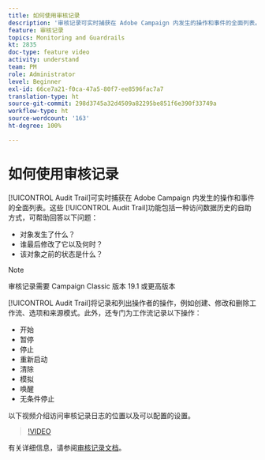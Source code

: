 ```yaml
---
title: 如何使用审核记录
description: '审核记录可实时捕获在 Adobe Campaign 内发生的操作和事件的全面列表。 '
feature: 审核记录
topics: Monitoring and Guardrails
kt: 2835
doc-type: feature video
activity: understand
team: PM
role: Administrator
level: Beginner
exl-id: 66ce7a21-f0ca-47a5-80f7-ee8596fac7a7
translation-type: ht
source-git-commit: 298d3745a32d4509a82295be851f6e390f33749a
workflow-type: ht
source-wordcount: '163'
ht-degree: 100%

---
```


# 如何使用审核记录

[!UICONTROL Audit Trail]可实时捕获在 Adobe Campaign 内发生的操作和事件的全面列表。这些 [!UICONTROL Audit Trail]功能包括一种访问数据历史的自助方式，可帮助回答以下问题：

* 对象发生了什么？
* 谁最后修改了它以及何时？
* 该对象之前的状态是什么？

>[!NOTE]
>
>审核记录需要 Campaign Classic 版本 19.1 或更高版本

[!UICONTROL Audit Trail]将记录和列出操作者的操作，例如创建、修改和删除工作流、选项和来源模式。此外，还专门为工作流记录以下操作：

* 开始
* 暂停
* 停止
* 重新启动
* 清除
* 模拟
* 唤醒
* 无条件停止

以下视频介绍访问审核记录日志的位置以及可以配置的设置。

>[!VIDEO](https://video.tv.adobe.com/v/27425?quality=12)

有关详细信息，请参阅[审核记录文档](https://docs.adobe.com/content/help/zh-Hans/campaign-classic/using/monitoring-campaign-classic/production-procedures/audit-trail.html)。

